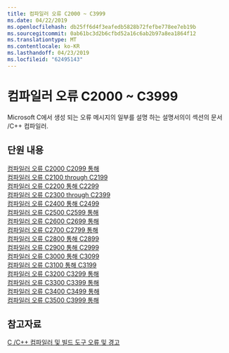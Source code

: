 ```yaml
---
title: 컴파일러 오류 C2000 ~ C3999
ms.date: 04/22/2019
ms.openlocfilehash: db25ff6d4f3eafedb5828b72fefbe778ee7eb19b
ms.sourcegitcommit: 0ab61bc3d2b6cfbd52a16c6ab2b97a8ea1864f12
ms.translationtype: MT
ms.contentlocale: ko-KR
ms.lasthandoff: 04/23/2019
ms.locfileid: "62495143"
---
```

# <a name="compiler-errors-c2000---c3999"></a>컴파일러 오류 C2000 ~ C3999

Microsoft C에서 생성 되는 오류 메시지의 일부를 설명 하는 설명서의이 섹션의 문서 /C++ 컴파일러.

## <a name="in-this-section"></a>단원 내용

[컴파일러 오류 C2000 C2099 통해](../compiler-errors-1/compiler-errors-c2001-through-c2099.md) \
[컴파일러 오류 C2100 through C2199](../compiler-errors-1/compiler-errors-c2100-through-c2199.md) \
[컴파일러 오류 C2200 통해 C2299](../compiler-errors-1/compiler-errors-c2200-through-c2299.md) \
[컴파일러 오류 C2300 through C2399](../compiler-errors-1/compiler-errors-c2300-through-c2399.md) \
[컴파일러 오류 C2400 통해 C2499](../compiler-errors-1/compiler-errors-c2400-through-c2499.md) \
[컴파일러 오류 C2500 C2599 통해](../compiler-errors-2/compiler-errors-c2500-through-c2599.md) \
[컴파일러 오류 C2600 C2699 통해](../compiler-errors-2/compiler-errors-c2600-through-c2699.md) \
[컴파일러 오류 C2700 C2799 통해](../compiler-errors-2/compiler-errors-c2700-through-c2799.md) \
[컴파일러 오류 C2800 통해 C2899](../compiler-errors-2/compiler-errors-c2800-through-c2899.md) \
[컴파일러 오류 C2900 통해 C2999](../compiler-errors-2/compiler-errors-c2900-through-c3499.md) \
[컴파일러 오류 C3000 통해 C3099](../compiler-errors-2/compiler-errors-c3000-through-c3099.md) \
[컴파일러 오류 C3100 통해 C3199](../compiler-errors-2/compiler-errors-c3100-through-c3199.md) \
[컴파일러 오류 C3200 C3299 통해](../compiler-errors-2/compiler-errors-c3200-through-c3299.md) \
[컴파일러 오류 C3300 C3399 통해](../compiler-errors-2/compiler-errors-c3300-through-c3399.md) \
[컴파일러 오류 C3400 C3499 통해](../compiler-errors-2/compiler-errors-c3400-through-c3499.md) \
[컴파일러 오류 C3500 C3999 통해](../compiler-errors-2/compiler-errors-c3500-through-c3999.md)

## <a name="see-also"></a>참고자료

[C /C++ 컴파일러 및 빌드 도구 오류 및 경고](../compiler-errors-1/c-cpp-build-errors.md)
